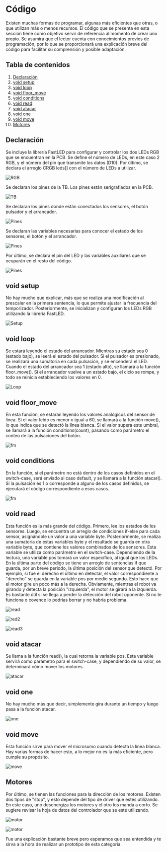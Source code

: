 # Código

Existen muchas formas de programar, algunas más eficientes que otras, o que utilizan más o menos recursos. El código que se presenta en esta sección tiene como objetivo servir de referencia al momento de crear uno propio. Se asumirá que el lector cuenta con conocimientos previos de programación, por lo que se proporcionará una explicación breve del código para facilitar su comprensión y posible adaptación.

## Tabla de contenidos

1. [Declaración](#declaración)
2. [void setup](#void-setup)
3. [void loop](#void-loop)
4. [void floor_move](#void-floor_move)
5. [void conditions](#void-conditions)
6. [void read](#void-read)
7. [void atacar](#void-atacar)
8. [void one](#void-one)
9. [void move](#void-move)
10. [Motores](#motores)

## Declaración

Se incluye la librería FastLED para configurar y controlar los dos LEDs RGB que se encuentran en la PCB. Se define el número de LEDs, en este caso 2 RGB, y el número del pin que transmite los datos (D10). Por último, se declara el arreglo CRGB leds[] con el número de LEDs a utilizar.

![RGB](Figuras/122434.png)

Se declaran los pines de la TB. Los pines están serigrafiados en la PCB.

![TB](Figuras/122544.png)

Se declaran los pines donde están conectados los sensores, el botón pulsador y el arrancador.

![Pines](Figuras/122620.png)

Se declaran las variables necesarias para conocer el estado de los sensores, el botón y el arrancador.

![Pines](Figuras/122655.png)

Por último, se declara el pin del LED y las variables auxiliares que se ocuparán en el resto del código.

![Pines](Figuras/122729.png)

## void setup

No hay mucho que explicar, más que se realiza una modificación al prescaler en la primera sentencia, lo que permite ajustar la frecuencia del temporizador. Posteriormente, se inicializan y configuran los LEDs RGB utilizando la librería FastLED.

![Setup](Figuras/122810.png)

## void loop

Se estará leyendo el estado del arrancador. Mientras su estado sea 0 (estado bajo), se leerá el estado del pulsador. Si el pulsador es presionado, se realizará una sumatoria en cada pulsación, y se encenderá el LED. Cuando el estado del arrancador sea 1 (estado alto), se llamará a la función floor_move(). Si el arrancador vuelve a un estado bajo, el ciclo se rompe, y todo se reinicia estableciendo los valores en 0.

![Loop](Figuras/122845.png)

## void floor_move

En esta función, se estarán leyendo los valores analógicos del sensor de línea. Si el valor leído es menor o igual a 60, se llamará a la función move(), lo que indica que se detectó la línea blanca. Si el valor supera este umbral, se llamará a la función conditions(count), pasando como parámetro el conteo de las pulsaciones del botón.

![fm](Figuras/122911.png)

## void conditions

En la función, si el parámetro no está dentro de los casos definidos en el switch-case, será enviado al caso default, y se llamará a la función atacar(). Si la pulsación es 1 o corresponde a alguno de los casos definidos, se ejecutará el código correspondiente a esos casos.

![fm](Figuras/122942.png)

## void read

Esta función es la más grande del código. Primero, lee los estados de los sensores. Luego, se encuentra un arreglo de condiciones if-else para cada sensor, asignándole un valor a una variable byte. Posteriormente, se realiza una sumatoria de estas variables byte y el resultado se guarda en otra variable byte, que contiene los valores combinados de los sensores. Esta variable se utiliza como parámetro en el switch-case. Dependiendo de la lectura, una variable pos tomará un valor específico, al igual que los LEDs. En la última parte del código se tiene un arreglo de sentencias if que guarda, por un breve periodo, la última posición del sensor que detectó. Por ejemplo, si fue el derecho el último en detectar, el valor correspondiente a "derecho" se guarda en la variable pos por medio segundo. Esto hace que el motor gire un poco más a la derecha. Obviamente, mientras el robot va girando y detecta la posición "izquierda", el motor se girará a la izquierda. Es bastante útil si se llega a perder la detección del robot oponente. Si no te funciona o covence lo podrias borrar y no habria problema. 

![read](Figuras/123019.png)

![red2](Figuras/123050.png)

![read3](Figuras/123119.png)

## void atacar

Se llama a la función read(), la cual retorna la variable pos. Esta variable servirá como parámetro para el switch-case, y dependiendo de su valor, se determinará cómo mover los motores.

![atacar](Figuras/123154.png)

## void one

No hay mucho más que decir, simplemente gira durante un tiempo y luego pasa a la función atacar.

![one](Figuras/123220.png)

## void move

Esta función sirve para mover el microsumo cuando detecta la línea blanca. Hay varias formas de hacer esto, a lo mejor no es la más eficiente, pero cumple su propósito.

![move](Figuras/123249.png)

## Motores

Por último, se tienen las funciones para la dirección de los motores. Existen dos tipos de "stop", y esto depende del tipo de driver que estés utilizando. En este caso, uno desenergiza los motores y el otro los manda a corto. Se sugiere revisar la hoja de datos del controlador que se esté utilizando.

![motor](Figuras/123325.png)

![motor](Figuras/123358.png)

Fue una explicación bastante breve pero esperamos que sea entendida y te sirva a la hora de realizar un prototipo de esta categoria.
